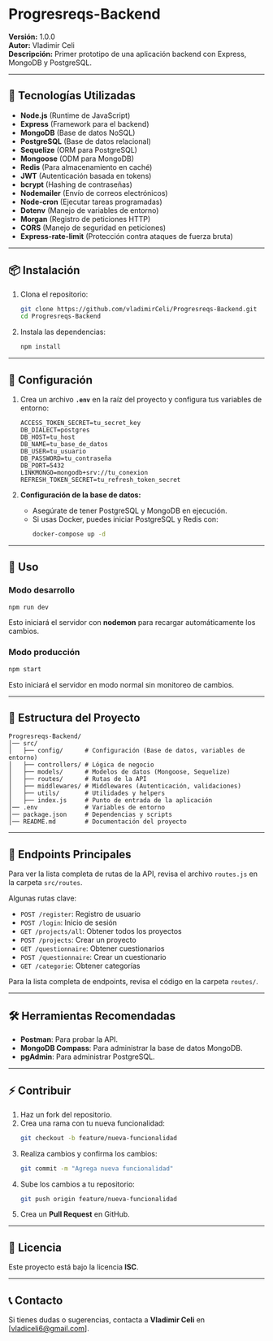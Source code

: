 # Progresreqs-Backend

**Versión:** 1.0.0  
**Autor:** Vladimir Celi  
**Descripción:** Primer prototipo de una aplicación backend con Express, MongoDB y PostgreSQL.

---

## 🚀 Tecnologías Utilizadas

- **Node.js** (Runtime de JavaScript)
- **Express** (Framework para el backend)
- **MongoDB** (Base de datos NoSQL)
- **PostgreSQL** (Base de datos relacional)
- **Sequelize** (ORM para PostgreSQL)
- **Mongoose** (ODM para MongoDB)
- **Redis** (Para almacenamiento en caché)
- **JWT** (Autenticación basada en tokens)
- **bcrypt** (Hashing de contraseñas)
- **Nodemailer** (Envío de correos electrónicos)
- **Node-cron** (Ejecutar tareas programadas)
- **Dotenv** (Manejo de variables de entorno)
- **Morgan** (Registro de peticiones HTTP)
- **CORS** (Manejo de seguridad en peticiones)
- **Express-rate-limit** (Protección contra ataques de fuerza bruta)

---

## 📦 Instalación

1. Clona el repositorio:
   ```bash
   git clone https://github.com/vladimirCeli/Progresreqs-Backend.git
   cd Progresreqs-Backend
   ```

2. Instala las dependencias:
   ```bash
   npm install
   ```

---

## 🔧 Configuración

1. Crea un archivo **`.env`** en la raíz del proyecto y configura tus variables de entorno:
   ```env
   ACCESS_TOKEN_SECRET=tu_secret_key
   DB_DIALECT=postgres
   DB_HOST=tu_host
   DB_NAME=tu_base_de_datos
   DB_USER=tu_usuario
   DB_PASSWORD=tu_contraseña
   DB_PORT=5432
   LINKMONGO=mongodb+srv://tu_conexion
   REFRESH_TOKEN_SECRET=tu_refresh_token_secret
   ```

2. **Configuración de la base de datos:**
   - Asegúrate de tener PostgreSQL y MongoDB en ejecución.
   - Si usas Docker, puedes iniciar PostgreSQL y Redis con:
     ```bash
     docker-compose up -d
     ```

---

## 🚀 Uso

### **Modo desarrollo**
```bash
npm run dev
```
Esto iniciará el servidor con **nodemon** para recargar automáticamente los cambios.

### **Modo producción**
```bash
npm start
```
Esto iniciará el servidor en modo normal sin monitoreo de cambios.

---

## 📂 Estructura del Proyecto
```
Progresreqs-Backend/
│── src/
│   ├── config/      # Configuración (Base de datos, variables de entorno)
│   ├── controllers/ # Lógica de negocio
│   ├── models/      # Modelos de datos (Mongoose, Sequelize)
│   ├── routes/      # Rutas de la API
│   ├── middlewares/ # Middlewares (Autenticación, validaciones)
│   ├── utils/       # Utilidades y helpers
│   ├── index.js     # Punto de entrada de la aplicación
│── .env             # Variables de entorno
│── package.json     # Dependencias y scripts
│── README.md        # Documentación del proyecto
```

---

## 📌 Endpoints Principales

Para ver la lista completa de rutas de la API, revisa el archivo `routes.js` en la carpeta `src/routes`.

Algunas rutas clave:
- `POST /register`: Registro de usuario
- `POST /login`: Inicio de sesión
- `GET /projects/all`: Obtener todos los proyectos
- `POST /projects`: Crear un proyecto
- `GET /questionnaire`: Obtener cuestionarios
- `POST /questionnaire`: Crear un cuestionario
- `GET /categorie`: Obtener categorías

Para la lista completa de endpoints, revisa el código en la carpeta `routes/`.

---

## 🛠 Herramientas Recomendadas

- **Postman**: Para probar la API.
- **MongoDB Compass**: Para administrar la base de datos MongoDB.
- **pgAdmin**: Para administrar PostgreSQL.

---

## ⚡ Contribuir

1. Haz un fork del repositorio.
2. Crea una rama con tu nueva funcionalidad:
   ```bash
   git checkout -b feature/nueva-funcionalidad
   ```
3. Realiza cambios y confirma los cambios:
   ```bash
   git commit -m "Agrega nueva funcionalidad"
   ```
4. Sube los cambios a tu repositorio:
   ```bash
   git push origin feature/nueva-funcionalidad
   ```
5. Crea un **Pull Request** en GitHub.

---

## 📜 Licencia

Este proyecto está bajo la licencia **ISC**.

---

## 📞 Contacto

Si tienes dudas o sugerencias, contacta a **Vladimir Celi** en [vladiceli6@gmail.com].


